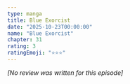 ```yaml
---
type: manga
title: Blue Exorcist
date: "2025-10-23T00:00:00"
name: "Blue Exorcist"
chapter: 31
rating: 3
ratingEmoji: "⭐️⭐️⭐️"
---
```


_[No review was written for this episode]_